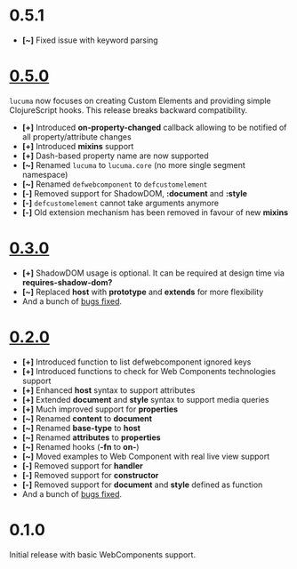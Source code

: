 # 0.5.1

* **[~]** Fixed issue with keyword parsing

# [0.5.0](https://github.com/jeluard/lucuma/issues?q=is%3Aclosed+milestone%3A0.5.0)

`lucuma` now focuses on creating Custom Elements and providing simple ClojureScript hooks.
This release breaks backward compatibility.

* **[+]** Introduced **on-property-changed** callback allowing to be notified of all property/attribute changes
* **[+]** Introduced **mixins** support
* **[+]** Dash-based property name are now supported
* **[~]** Renamed `lucuma` to `lucuma.core` (no more single segment namespace)
* **[~]** Renamed `defwebcomponent` to `defcustomelement`
* **[-]** Removed support for ShadowDOM, **:document** and **:style**
* **[-]** `defcustomelement` cannot take arguments anymore
* **[-]** Old extension mechanism has been removed in favour of new **mixins**

# [0.3.0](https://github.com/jeluard/lucuma/issues?q=is%3Aclosed+milestone%3A0.3.0)

* **[+]** ShadowDOM usage is optional. It can be required at design time via **requires-shadow-dom?**
* **[~]** Replaced **host** with **prototype** and **extends** for more flexibility
* And a bunch of [bugs fixed](https://github.com/jeluard/lucuma/issues?q=label%3Abug+milestone%3A0.3.0+is%3Aclosed).

# [0.2.0](https://github.com/jeluard/lucuma/issues?q=is%3Aclosed+milestone%3A0.2.0)

* **[+]** Introduced function to list defwebcomponent ignored keys
* **[+]** Introduced functions to check for Web Components technologies support
* **[+]** Enhanced **host** syntax to support attributes
* **[+]** Extended **document** and **style** syntax to support media queries
* **[+]** Much improved support for **properties**
* **[~]** Renamed **content** to **document**
* **[~]** Renamed **base-type** to **host**
* **[~]** Renamed **attributes** to **properties**
* **[~]** Renamed hooks (**-fn** to **on-**)
* **[~]** Moved examples to Web Component with real live view support
* **[-]** Removed support for **handler**
* **[-]** Removed support for **constructor**
* **[-]** Removed support for **document** and **style** defined as function
* And a bunch of [bugs fixed](https://github.com/jeluard/lucuma/issues?q=label%3Abug+milestone%3A0.2.0+is%3Aclosed).

# 0.1.0

Initial release with basic WebComponents support.
